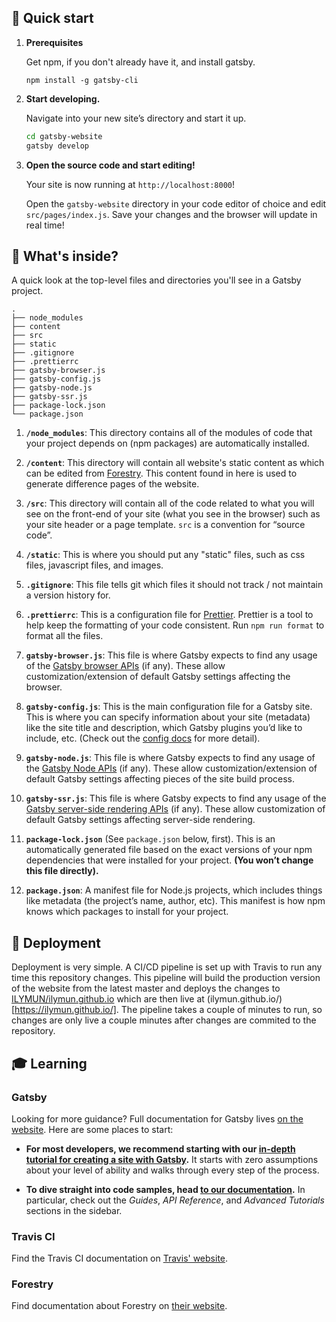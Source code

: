 ## 🚀 Quick start

1. **Prerequisites**

   Get npm, if you don't already have it, and install gatsby.

   ```
   npm install -g gatsby-cli
   ```

1. **Start developing.**

   Navigate into your new site’s directory and start it up.

   ```sh
   cd gatsby-website
   gatsby develop
   ```

1. **Open the source code and start editing!**

   Your site is now running at `http://localhost:8000`!

   Open the `gatsby-website` directory in your code editor of choice and edit `src/pages/index.js`. Save your changes and the browser will update in real time!

## 🧐 What's inside?

A quick look at the top-level files and directories you'll see in a Gatsby project.

    .
    ├── node_modules
    ├── content
    ├── src
    ├── static
    ├── .gitignore
    ├── .prettierrc
    ├── gatsby-browser.js
    ├── gatsby-config.js
    ├── gatsby-node.js
    ├── gatsby-ssr.js
    ├── package-lock.json
    └── package.json

1.  **`/node_modules`**: This directory contains all of the modules of code that your project depends on (npm packages) are automatically installed.

2.  **`/content`**: This directory will contain all website's static content as which can be edited from [Forestry](https://forestry.io/). This content found in here is used to generate difference pages of the website.

3.  **`/src`**: This directory will contain all of the code related to what you will see on the front-end of your site (what you see in the browser) such as your site header or a page template. `src` is a convention for “source code”.

4.  **`/static`**: This is where you should put any "static" files, such as css files, javascript files, and images.

5.  **`.gitignore`**: This file tells git which files it should not track / not maintain a version history for.

6.  **`.prettierrc`**: This is a configuration file for [Prettier](https://prettier.io/). Prettier is a tool to help keep the formatting of your code consistent. Run `npm run format` to format all the files.

7.  **`gatsby-browser.js`**: This file is where Gatsby expects to find any usage of the [Gatsby browser APIs](https://www.gatsbyjs.org/docs/browser-apis/) (if any). These allow customization/extension of default Gatsby settings affecting the browser.

8.  **`gatsby-config.js`**: This is the main configuration file for a Gatsby site. This is where you can specify information about your site (metadata) like the site title and description, which Gatsby plugins you’d like to include, etc. (Check out the [config docs](https://www.gatsbyjs.org/docs/gatsby-config/) for more detail).

9.  **`gatsby-node.js`**: This file is where Gatsby expects to find any usage of the [Gatsby Node APIs](https://www.gatsbyjs.org/docs/node-apis/) (if any). These allow customization/extension of default Gatsby settings affecting pieces of the site build process.

10.  **`gatsby-ssr.js`**: This file is where Gatsby expects to find any usage of the [Gatsby server-side rendering APIs](https://www.gatsbyjs.org/docs/ssr-apis/) (if any). These allow customization of default Gatsby settings affecting server-side rendering.

11. **`package-lock.json`** (See `package.json` below, first). This is an automatically generated file based on the exact versions of your npm dependencies that were installed for your project. **(You won’t change this file directly).**

12. **`package.json`**: A manifest file for Node.js projects, which includes things like metadata (the project’s name, author, etc). This manifest is how npm knows which packages to install for your project.

## 💫 Deployment

Deployment is very simple. A CI/CD pipeline is set up with Travis to run any time this repository changes. This pipeline will build the production version of the website from the latest master and deploys the changes to [ILYMUN/ilymun.github.io](https://github.com/ILYMUN/ilymun.github.io) which are then live at (ilymun.github.io/)[https://ilymun.github.io/]. The pipeline takes a couple of minutes to run, so changes are only live a couple minutes after changes are commited to the repository.

## 🎓 Learning

### Gatsby

Looking for more guidance? Full documentation for Gatsby lives [on the website](https://www.gatsbyjs.org/). Here are some places to start:

- **For most developers, we recommend starting with our [in-depth tutorial for creating a site with Gatsby](https://www.gatsbyjs.org/tutorial/).** It starts with zero assumptions about your level of ability and walks through every step of the process.

- **To dive straight into code samples, head [to our documentation](https://www.gatsbyjs.org/docs/).** In particular, check out the _Guides_, _API Reference_, and _Advanced Tutorials_ sections in the sidebar.

### Travis CI

Find the Travis CI documentation on [Travis' website](https://docs.travis-ci.com/).

### Forestry

Find documentation about Forestry on [their website](https://forestry.io/docs/guides/developing-with-gatsby/).
